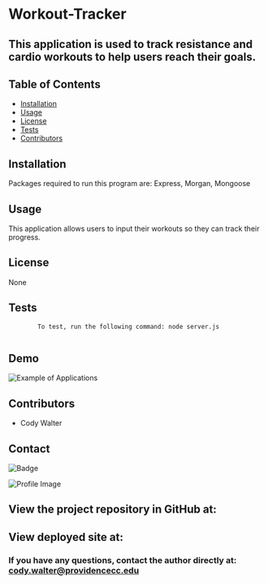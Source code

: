 # Workout-Tracker

## This application is used to track resistance and cardio workouts to help users reach their goals.

## Table of Contents

- [Installation](#installation)
- [Usage](#usage)
- [License](#license)
- [Tests](#tests)
- [Contributors](#contributors)

## Installation

Packages required to run this program are: Express, Morgan, Mongoose

## Usage

This application allows users to input their workouts so they can track their progress.

## License

None

## Tests

            To test, run the following command: node server.js

![]()

## Demo

![Example of Applications]()

## Contributors

- Cody Walter

## Contact

![Badge](https://img.shields.io/badge/Github-codywalter-4cbbb9)

![Profile Image](https://github.com/codywalter.png?size=50)

## View the project repository in GitHub at:

## View deployed site at:

### If you have any questions, contact the author directly at: cody.walter@providencecc.edu
